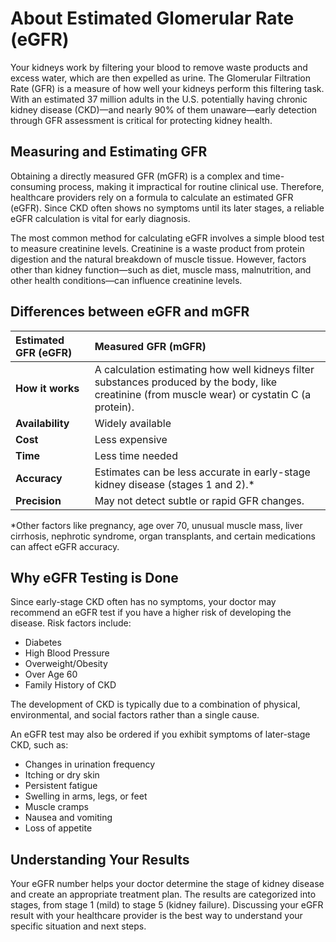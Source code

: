 # About Estimated Glomerular Rate (eGFR)

Your kidneys work by filtering your blood to remove waste products and excess water, which are then expelled as urine. The Glomerular Filtration Rate (GFR) is a measure of how well your kidneys perform this filtering task. With an estimated 37 million adults in the U.S. potentially having chronic kidney disease (CKD)—and nearly 90% of them unaware—early detection through GFR assessment is critical for protecting kidney health.

## Measuring and Estimating GFR

Obtaining a directly measured GFR (mGFR) is a complex and time-consuming process, making it impractical for routine clinical use. Therefore, healthcare providers rely on a formula to calculate an estimated GFR (eGFR). Since CKD often shows no symptoms until its later stages, a reliable eGFR calculation is vital for early diagnosis.

The most common method for calculating eGFR involves a simple blood test to measure creatinine levels. Creatinine is a waste product from protein digestion and the natural breakdown of muscle tissue. However, factors other than kidney function—such as diet, muscle mass, malnutrition, and other health conditions—can influence creatinine levels.

## Differences between eGFR and mGFR

| Estimated GFR (eGFR) | Measured GFR (mGFR) |
| :--- | :--- |
| **How it works** | A calculation estimating how well kidneys filter substances produced by the body, like creatinine (from muscle wear) or cystatin C (a protein). | A direct measurement of how well kidneys filter external agents like inulin (a plant fiber) or iohexol (a medical contrast agent). |
| **Availability** | Widely available | Not widely available |
| **Cost** | Less expensive | More expensive |
| **Time** | Less time needed | More time consuming |
| **Accuracy** | Estimates can be less accurate in early-stage kidney disease (stages 1 and 2).\* | Provides accurate GFR measures, including in early stages. |
| **Precision** | May not detect subtle or rapid GFR changes. | Can identify early and rapid changes in GFR levels. |

\*Other factors like pregnancy, age over 70, unusual muscle mass, liver cirrhosis, nephrotic syndrome, organ transplants, and certain medications can affect eGFR accuracy.

## Why eGFR Testing is Done

Since early-stage CKD often has no symptoms, your doctor may recommend an eGFR test if you have a higher risk of developing the disease. Risk factors include:

- Diabetes
- High Blood Pressure
- Overweight/Obesity
- Over Age 60
- Family History of CKD

The development of CKD is typically due to a combination of physical, environmental, and social factors rather than a single cause.

An eGFR test may also be ordered if you exhibit symptoms of later-stage CKD, such as:

- Changes in urination frequency
- Itching or dry skin
- Persistent fatigue
- Swelling in arms, legs, or feet
- Muscle cramps
- Nausea and vomiting
- Loss of appetite

## Understanding Your Results

Your eGFR number helps your doctor determine the stage of kidney disease and create an appropriate treatment plan. The results are categorized into stages, from stage 1 (mild) to stage 5 (kidney failure). Discussing your eGFR result with your healthcare provider is the best way to understand your specific situation and next steps.